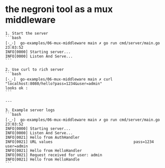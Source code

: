 # the negroni tool as a mux middleware

    1. Start the server
    ```bash
    [･‿･]  go-examples/06-mux-middleware main ✗ go run cmd/server/main.go     23:03:52
    INFO[0000] Starting server...
    INFO[0000] Listen And Serve...
    ```

    2. Use curl to rich server
    ```bash
    [･‿･]  go-examples/06-mux-middleware main ✗ curl "localhost:8080/hello?pass=1234&user=admin"
    looks ok :
    ```

    ---

    3. Example server logs
    ```bash
    [･‿･]  go-examples/06-mux-middleware main ✗ go run cmd/server/main.go     23:03:52
    INFO[0000] Starting server...
    INFO[0000] Listen And Serve...
    INFO[0021] Hello from AuthHandler
    INFO[0021] URL values                                    pass=1234 user=admin
    INFO[0021] Hello from HelloHandler
    INFO[0021] Request received for user: admin
    INFO[0021] Hello from HelloHandle
    ```

